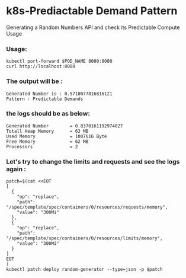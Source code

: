 # k8s-Prediactable Demand Pattern
Generating a Random Numbers API and check its Predictable Compute Usage

### Usage:
```
kubectl port-forward $POD_NAME 8080:8080 
curl http://localhost:8080
```
### The output will be :
```
Generated Number is : 0.5710077816816121
Pattern : Predictable Demands
```

### the logs should be as below:
```
Generated Number        = 0.8370161192974027 
Totall Heap Memory      = 63 MB
Used Memory             = 1007616 Byte
Free Memory             = 62 MB
Processors              = 2
```

### Let's try to change the limits and requests and see the logs again :
```
patch=$(cat <<EOT
[
  {
    "op": "replace",
    "path": "/spec/template/spec/containers/0/resources/requests/memory",
    "value": "300Mi"
  },
  {
    "op": "replace",
    "path": "/spec/template/spec/containers/0/resources/limits/memory",
    "value": "300Mi"
  }
]
EOT
)
kubectl patch deploy random-generator --type=json -p $patch
```

